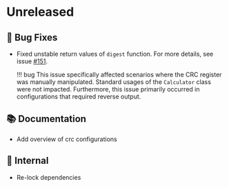# Unreleased

## 🐞 Bug Fixes
* Fixed unstable return values of `digest` function. For more details, see issue [#151](https://github.com/Nicoretti/crc/issues/151).

    !!! bug
        This issue specifically affected scenarios where the CRC register was manually manipulated. Standard usages of the `Calculator` class were not impacted.
        Furthermore, this issue primarily occurred in configurations that required reverse output.

## 📚 Documentation
* Add overview of crc configurations

## 🔩  Internal
* Re-lock dependencies
